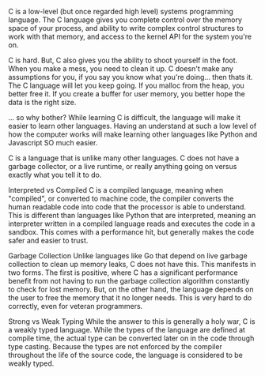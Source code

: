 C is a low-level (but once regarded high level) systems programming language. The C language gives you complete control over the memory space of your process, and ability to write complex control structures to work with that memory, and access to the kernel API for the system you're on.

C is hard.
But, C also gives you the ability to shoot yourself in the foot. When you make a mess, you need to clean it up. C doesn't make any assumptions for you, if you say you know what you're doing... then thats it. The C language will let you keep going. If you malloc from the heap, you better free it. If you create a buffer for user memory, you better hope the data is the right size.

... so why bother?
While learning C is difficult, the language will make it easier to learn other languages. Having an understand at such a low level of how the computer works will make learning other languages like Python and Javascript SO much easier.

C is a language that is unlike many other languages. C does not have a garbage collector, or a live runtime, or really anything going on versus exactly what you tell it to do.

Interpreted vs Compiled
C is a compiled language, meaning when "compiled", or converted to machine code, the compiler converts the human readable code into code that the processor is able to understand. This is different than languages like Python that are interpreted, meaning an interpreter written in a compiled language reads and executes the code in a sandbox. This comes with a performance hit, but generally makes the code safer and easier to trust.

Garbage Collection
Unlike languages like Go that depend on live garbage collection to clean up memory leaks, C does not have this. This manifests in two forms. The first is positive, where C has a significant performance benefit from not having to run the garbage collection algorithm constantly to check for lost memory. But, on the other hand, the language depends on the user to free the memory that it no longer needs. This is very hard to do correctly, even for veteran programmers.

Strong vs Weak Typing
While the answer to this is generally a holy war, C is a weakly typed language. While the types of the language are defined at compile time, the actual type can be converted later on in the code through type casting. Because the types are not enforced by the compiler throughout the life of the source code, the language is considered to be weakly typed.
